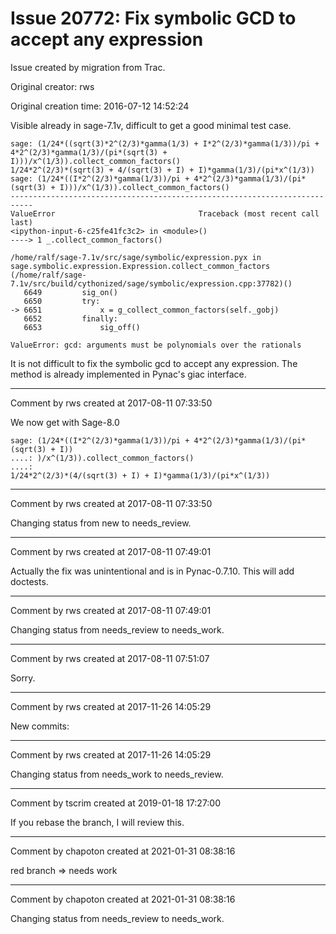 # Issue 20772: Fix symbolic GCD to accept any expression

Issue created by migration from Trac.

Original creator: rws

Original creation time: 2016-07-12 14:52:24

Visible already in sage-7.1v, difficult to get a good minimal test case.

```
sage: (1/24*((sqrt(3)*2^(2/3)*gamma(1/3) + I*2^(2/3)*gamma(1/3))/pi + 4*2^(2/3)*gamma(1/3)/(pi*(sqrt(3) + I)))/x^(1/3)).collect_common_factors()
1/24*2^(2/3)*(sqrt(3) + 4/(sqrt(3) + I) + I)*gamma(1/3)/(pi*x^(1/3))
sage: (1/24*((I*2^(2/3)*gamma(1/3))/pi + 4*2^(2/3)*gamma(1/3)/(pi*(sqrt(3) + I)))/x^(1/3)).collect_common_factors()
---------------------------------------------------------------------------
ValueError                                Traceback (most recent call last)
<ipython-input-6-c25fe41fc3c2> in <module>()
----> 1 _.collect_common_factors()

/home/ralf/sage-7.1v/src/sage/symbolic/expression.pyx in sage.symbolic.expression.Expression.collect_common_factors (/home/ralf/sage-7.1v/src/build/cythonized/sage/symbolic/expression.cpp:37782)()
   6649         sig_on()
   6650         try:
-> 6651             x = g_collect_common_factors(self._gobj)
   6652         finally:
   6653             sig_off()

ValueError: gcd: arguments must be polynomials over the rationals
```

It is not difficult to fix the symbolic gcd to accept any expression. The method is already implemented in Pynac's giac interface.


---

Comment by rws created at 2017-08-11 07:33:50

We now get with Sage-8.0

```
sage: (1/24*((I*2^(2/3)*gamma(1/3))/pi + 4*2^(2/3)*gamma(1/3)/(pi*(sqrt(3) + I))
....: )/x^(1/3)).collect_common_factors()
....: 
1/24*2^(2/3)*(4/(sqrt(3) + I) + I)*gamma(1/3)/(pi*x^(1/3))
```



---

Comment by rws created at 2017-08-11 07:33:50

Changing status from new to needs_review.


---

Comment by rws created at 2017-08-11 07:49:01

Actually the fix was unintentional and is in Pynac-0.7.10. This will add doctests.


---

Comment by rws created at 2017-08-11 07:49:01

Changing status from needs_review to needs_work.


---

Comment by rws created at 2017-08-11 07:51:07

Sorry.


---

Comment by rws created at 2017-11-26 14:05:29

New commits:


---

Comment by rws created at 2017-11-26 14:05:29

Changing status from needs_work to needs_review.


---

Comment by tscrim created at 2019-01-18 17:27:00

If you rebase the branch, I will review this.


---

Comment by chapoton created at 2021-01-31 08:38:16

red branch => needs work


---

Comment by chapoton created at 2021-01-31 08:38:16

Changing status from needs_review to needs_work.
